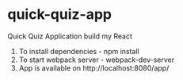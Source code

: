 # quick-quiz-app
Quick Quiz Application build my React

1) To install dependencies - npm install
2) To start webpack server - webpack-dev-server
3) App is available on http://localhost:8080/app/
